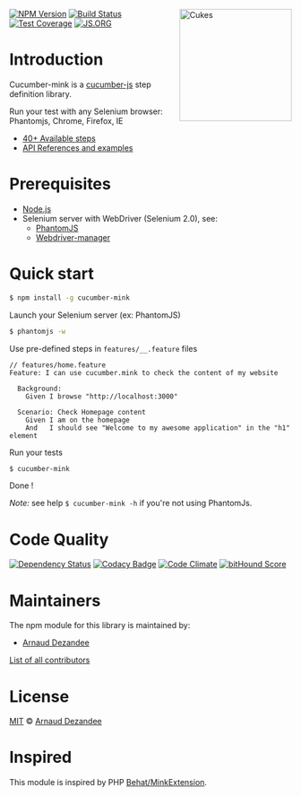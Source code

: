 <a href="https://cucumber.io/"><img src="https://cucumber.io/images/cucumber-logo.svg" width="200px" alt="Cukes" align="right" /></a>

[![NPM Version][npm-image]][npm-url]
[![Build Status][travis-image]][travis-url]
[![Test Coverage][coveralls-image]][coveralls-url]
[![JS.ORG][js-org-image]][js-org-url]

# Introduction

Cucumber-mink is a [cucumber-js](https://github.com/cucumber/cucumber-js) step definition library.

Run your test with any Selenium browser: Phantomjs, Chrome, Firefox, IE

 - [40+ Available steps](STEPS.md)
 - [API References and examples](API.md)

# Prerequisites

* [Node.js](http://nodejs.org)
* Selenium server with WebDriver (Selenium 2.0), see:
	* [PhantomJS](http://phantomjs.org/download.html)
	* [Webdriver-manager](https://github.com/pose/webdriver-manager)

# Quick start

``` bash
$ npm install -g cucumber-mink
```

Launch your Selenium server (ex: PhantomJS)

``` bash
$ phantomjs -w
```

Use pre-defined steps in `features/__.feature` files

``` gherkin
// features/home.feature
Feature: I can use cucumber.mink to check the content of my website

  Background:
    Given I browse "http://localhost:3000"

  Scenario: Check Homepage content
    Given I am on the homepage
    And   I should see "Welcome to my awesome application" in the "h1" element
```

Run your tests

``` bash
$ cucumber-mink
```
    
Done !

*Note:* see help `$ cucumber-mink -h` if you're not using PhantomJs.

# Code Quality

[![Dependency Status][david-image]][david-url]
[![Codacy Badge][codacy-image]][codacy-url]
[![Code Climate][code-climate-image]][code-climate-url]
[![bitHound Score][bithound-image]][bithound-url]

# Maintainers

The npm module for this library is maintained by:

* [Arnaud Dezandee](http://github.com/Adezandee)

[List of all contributors](https://github.com/Adezandee/cucumber-mink/graphs/contributors)

# License

[MIT](LICENSE) © [Arnaud Dezandee](https://github.com/Adezandee)

# Inspired

This module is inspired by PHP [Behat/MinkExtension](https://github.com/Behat/MinkExtension).

[npm-image]: https://img.shields.io/npm/v/cucumber-mink.svg?style=flat
[npm-url]: https://www.npmjs.com/package/cucumber-mink
[travis-image]: https://img.shields.io/travis/Adezandee/cucumber-mink.svg?style=flat
[travis-url]: https://travis-ci.org/Adezandee/cucumber-mink
[coveralls-image]: https://img.shields.io/coveralls/Adezandee/cucumber-mink.svg?style=flat
[coveralls-url]: https://coveralls.io/r/Adezandee/cucumber-mink?branch=master
[david-image]: https://img.shields.io/david/Adezandee/cucumber-mink.svg
[david-url]: https://david-dm.org/Adezandee/cucumber-mink
[code-climate-image]: https://img.shields.io/codeclimate/github/Adezandee/cucumber-mink.svg
[code-climate-url]: https://codeclimate.com/github/Adezandee/cucumber-mink
[codacy-image]: https://img.shields.io/codacy/144466c7cc514f7686ef2120d41982b8.svg
[codacy-url]: https://www.codacy.com/public/adezandee/cucumber-mink
[bithound-image]: https://www.bithound.io/github/Adezandee/cucumber-mink/badges/score.svg
[bithound-url]: https://www.bithound.io/github/Adezandee/cucumber-mink
[js-org-image]: https://img.shields.io/badge/js.org-dns-ffb400.svg
[js-org-url]: http://js.org
